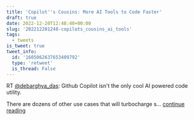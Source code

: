 ```yaml
---
title: 'Copilot''s Cousins: More AI Tools to Code Faster'
draft: true
date: 2022-12-20T12:48:48+00:00
slug: '202212201248-copilots_cousins_ai_tools'
tags:
  - tweets
is_tweet: true
tweet_info:
  id: '1605062637653409792'
  type: 'retweet'
  is_thread: False
---
```




RT [@debarghya_das](https://x.com/debarghya_das): Github Copilot isn't the only cool AI powered code utility.

There are dozens of other use cases that will turbocharge s… [continue reading](https://x.com/sytelus/status/1605062637653409792)
